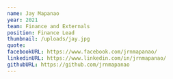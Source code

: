 ```yaml
---
name: Jay Mapanao
year: 2021
team: Finance and Externals
position: Finance Lead
thumbnail: /uploads/jay.jpg
quote:
facebookURL: https://www.facebook.com/jrnmapanao/
linkedinURL: https://www.linkedin.com/in/jrnmapanao/
githubURL: https://github.com/jrnmapanao
---
```

